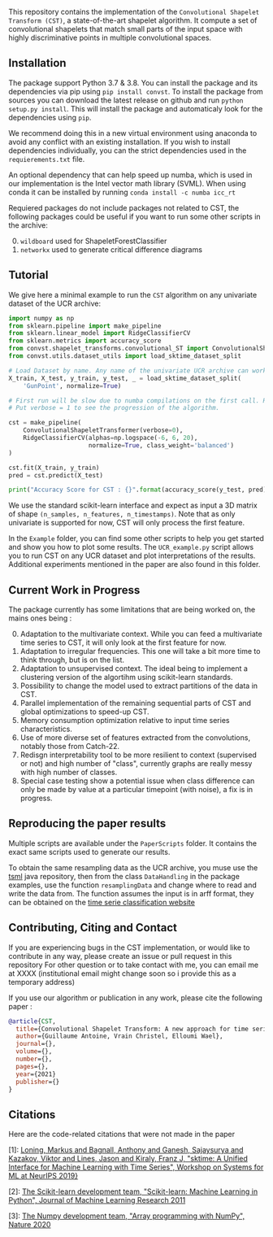 This repository contains the implementation of the `Convolutional Shapelet Transform (CST)`, a state-of-the-art shapelet algorithm.
It compute a set of convolutional shapelets that match small parts of the input space with highly discriminative points in multiple convolutional spaces.

## Installation

The package support Python 3.7 & 3.8.  You can install the package and its dependencies via pip using `pip install convst`. To install the package from sources you can download the latest release on github and run `python setup.py install`. This will install the package and automaticaly look for the dependencies using `pip`. 

We recommend doing this in a new virtual environment using anaconda to avoid any conflict with an existing installation. If you wish to install dependencies individually, you can the strict dependencies used in the `requierements.txt` file.

An optional dependency that can help speed up numba, which is used in our implementation is the Intel vector math library (SVML). When using conda it can be installed by running `conda install -c numba icc_rt`

Requiered packages do not include packages not related to CST, the following packages could be useful if you want to run some other scripts in the archive:

0. `wildboard` used for ShapeletForestClassifier
1. `networkx` used to generate critical difference diagrams

## Tutorial
We give here a minimal example to run the `CST` algorithm on any univariate dataset of the UCR archive:

```python
import numpy as np
from sklearn.pipeline import make_pipeline
from sklearn.linear_model import RidgeClassifierCV
from sklearn.metrics import accuracy_score
from convst.shapelet_transforms.convolutional_ST import ConvolutionalShapeletTransformer
from convst.utils.dataset_utils import load_sktime_dataset_split

# Load Dataset by name. Any name of the univariate UCR archive can work.
X_train, X_test, y_train, y_test, _ = load_sktime_dataset_split(
    'GunPoint', normalize=True)

# First run will be slow due to numba compilations on the first call. Run small dataset like GunPoint the first time !
# Put verbose = 1 to see the progression of the algorithm.

cst = make_pipeline(
    ConvolutionalShapeletTransformer(verbose=0),
    RidgeClassifierCV(alphas=np.logspace(-6, 6, 20),
                      normalize=True, class_weight='balanced')
)

cst.fit(X_train, y_train)
pred = cst.predict(X_test)

print("Accuracy Score for CST : {}".format(accuracy_score(y_test, pred)))
```

We use the standard scikit-learn interface and expect as input a 3D matrix of shape `(n_samples, n_features, n_timestamps)`. Note that as only univariate is supported for now, CST will only process the first feature.

In the `Example` folder, you can find some other scripts to help you get started and show you how to plot some results. The `UCR_example.py` script allows you to run CST on any UCR dataset and plot interpretations of the results.
Additional experiments mentioned in the paper are also found in this folder.

## Current Work in Progress

The package currently has some limitations that are being worked on, the mains ones being :

0. Adaptation to the multivariate context. While you can feed a multivariate time series to CST, it will only look at the first feature for now.
1. Adaptation to irregular frequencies. This one will take a bit more time to think through, but is on the list.
2. Adaptation to unsupervised context. The ideal being to implement a clustering version of the algortihm using scikit-learn standards.
3. Possibility to change the model used to extract partitions of the data in CST.
4. Parallel implementation of the remaining sequential parts of CST and global optimizations to speed-up CST.
5. Memory consumption optimization relative to input time series characteristics.
6. Use of more diverse set of features extracted from the convolutions, notably those from Catch-22.
7. Redisgn interpretability tool to be more resilient to context (supervised or not) and high number of "class", currently graphs are really messy with high number of classes.
8. Special case testing show a potential issue when class difference can only be made by value at a particular timepoint (with noise), a fix is in progress.

## Reproducing the paper results

Multiple scripts are available under the `PaperScripts` folder. It contains the exact same scripts used to generate our results.

To obtain the same resampling data as the UCR archive, you muse use the [tsml](https://github.com/uea-machine-learning/tsml/blob/master/src/main/java/examples/DataHandling.java) java repository, then from the class `DataHandling` in the package examples, use the function `resamplingData` and change where to read and write the data from. The function assumes the input is in arff format, they can be obtained on the [time serie classification website](http://www.timeseriesclassification.com/)

## Contributing, Citing and Contact

If you are experiencing bugs in the CST implementation, or would like to contribute in any way, please create an issue or pull request in this repository
For other question or to take contact with me, you can email me at XXXX (institutional email might change soon so i provide this as a temporary address)

If you use our algorithm or publication in any work, please cite the following paper :
```bibtex
@article{CST,
  title={Convolutional Shapelet Transform: A new approach for time series shapelets},
  author={Guillaume Antoine, Vrain Christel, Elloumi Wael},
  journal={},
  volume={},
  number={},
  pages={},
  year={2021}
  publisher={}
}
```

## Citations

Here are the code-related citations that were not made in the paper

[1]: [Loning, Markus and Bagnall, Anthony and Ganesh, Sajaysurya and Kazakov, Viktor and Lines, Jason and Kiraly, Franz J, "sktime: A Unified Interface for Machine Learning with Time Series", Workshop on Systems for ML at NeurIPS 2019}](https://www.sktime.org/en/latest/)


[2]: [The Scikit-learn development team, "Scikit-learn: Machine Learning in Python", Journal of Machine Learning Research 2011](https://scikit-learn.org/stable/)


[3]: [The Numpy development team, "Array programming with NumPy", Nature 2020](https://numpy.org/)

